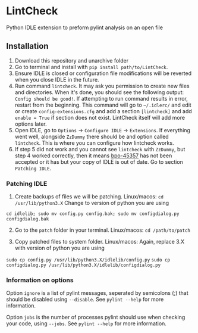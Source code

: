 # LintCheck
Python IDLE extension to preform pylint analysis on an open file

## Installation
1) Download this repository and unarchive folder
2) Go to terminal and install with `pip install path/to/LintCheck`.
3) Ensure IDLE is closed or configuration file modifications will be
reverted when you close IDLE in the future.
4) Run command `lintcheck`. It may ask you permission to create new
files and directories. When it's done, you should see the following
output: `Config should be good!`. If attempting to run command
results in error, restart from the beginning. This command will go to
`~/.idlerc/` and edit or create `config-extensions.cfg` and add
a section `[lintcheck]` and add `enable = True` if section does
not exist. LintCheck itself will add more options later.
5) Open IDLE, go to `Options` -> `Configure IDLE` -> `Extensions`.
If everything went well, alongside `ZzDummy` there should be and
option called `lintcheck`. This is where you can configure how
lintcheck works.
6) If step 5 did not work and you cannot see `lintcheck` with `ZzDummy`,
but step 4 worked correctly, then it means [bpo-45357](https://github.com/python/cpython/pull/28713)
has not been accepted or it has but your copy of IDLE is out of date.
Go to section `Patching IDLE`.

### Patching IDLE
1) Create backups of files we will be patching. Linux/macos:
`cd /usr/lib/python3.X` Change to version of python you are using

`cd idlelib; sudo mv config.py config.bak; sudo mv configdialog.py configdialog.bak`

2) Go to the `patch` folder in your terminal. Linux/macos:
`cd /path/to/patch`

3) Copy patched files to system folder. Linux/macos:
Again, replace 3.X with version of python you are using

`sudo cp config.py /usr/lib/python3.X/idlelib/config.py`
`sudo cp configdialog.py /usr/lib/python3.X/idlelib/configdialog.py`

### Information on options
Option `ignore` is a list of pylint messages,
seperated by semicolons (;) that should be disabled using `--disable`.
See `pylint --help` for more information.

Option `jobs` is the number of processes pylint should use when
checking your code, using `--jobs`. See `pylint --help` for more information.
